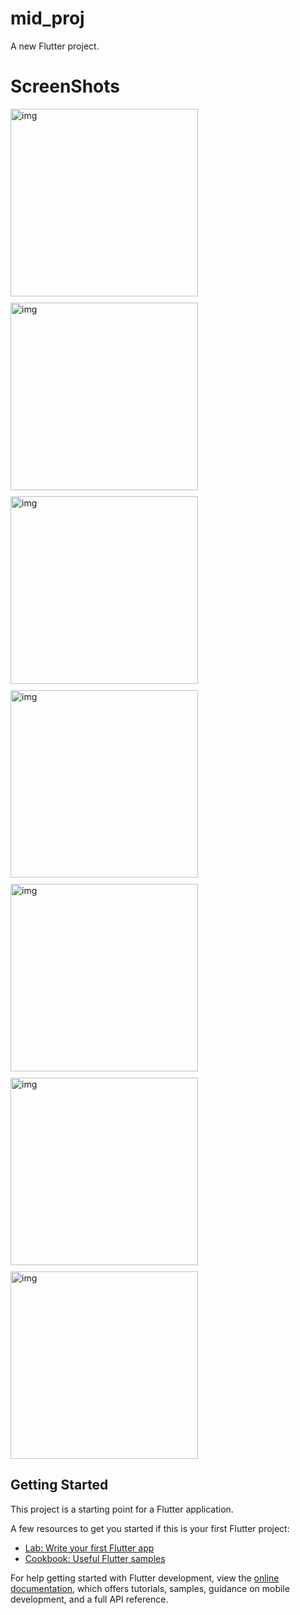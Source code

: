 # mid_proj

A new Flutter project.

# ScreenShots 

<div style="display: flex; flex-wrap: wrap; gap: 10px;">
    <img src="screenshots/img.png" width="300" alt="img" />
    <img src="screenshots/img_1.png" width="300" alt="img" />
    <img src="screenshots/img_2.png" width="300" alt="img" />
    <img src="screenshots/img_3.png" width="300" alt="img" />
    <img src="screenshots/img_4.png" width="300" alt="img" />
    <img src="screenshots/img_5.png" width="300" alt="img" />
    <img src="screenshots/img_6.png" width="300" alt="img" />
</div>

## Getting Started

This project is a starting point for a Flutter application.

A few resources to get you started if this is your first Flutter project:

- [Lab: Write your first Flutter app](https://docs.flutter.dev/get-started/codelab)
- [Cookbook: Useful Flutter samples](https://docs.flutter.dev/cookbook)

For help getting started with Flutter development, view the
[online documentation](https://docs.flutter.dev/), which offers tutorials,
samples, guidance on mobile development, and a full API reference.
